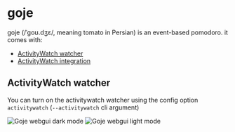 # goje
goje (/ˈɡoʊ.dʒɛ/, meaning tomato in Persian) is an event-based pomodoro. it
comes with:

- [ActivityWatch watcher](#ActivityWatch-watcher)
- [ActivityWatch integration](#ActivityWatch)


## ActivityWatch watcher
You can turn on the activitywatch watcher using the config option `activitywatch` (`--activitywatch` cli argument) 

![Goje webgui dark mode](https://github.com/user-attachments/assets/0fcecb01-ffae-4b94-bbd0-296baa23d666)
![Goje webgui light mode](https://github.com/user-attachments/assets/476e8e57-36a1-40c5-9d91-deb1a0c8dedd)
